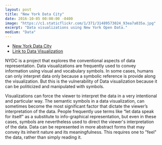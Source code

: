 ```yaml
---
layout: post
title: "New York Data City"
date: 2016-10-05 00:00:00 -0400
image: "https://c1.staticflickr.com/1/371/31489573024_93ea7a035a.jpg"
excerpt: "Data visualizations using New York Open Data."
medium: "Data"
---
```


- [New York Data City](http://mbrav.github.io/nydc/)
- [Link to Data Visualization](http://mbrav.github.io/nydc/11/index.html)

NYDC is a project that explores the conventional aspects of data representation. Data visualizations are frequently used to convey information using visual and vocabulary symbols. In some cases, humans can only interpret data only because a symbolic reference is provide along the visualization. But this is the vulnerability of Data visualization because it can be politicized and manipulated with symbols.

Visualizations can force the viewer to interpret the data in a very intentional and particular way. The semantic symbols in a data visualization, can sometimes become the most significant factor that dictate the viewer’s interpretation of the data. People frequently use terms like “let data speak for itself” as a substitute to info-graphical representation, but even in these cases, symbols are nevertheless used to direct the viewer's interpretation of the data. Data can be represented in more abstract forms that may convey its inherit nature and its meaningfulness. This requires one to "feel" the data, rather than simply reading it.
